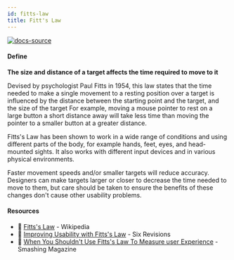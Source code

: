 ```yaml
---
id: fitts-law
title: Fitt's Law
---
```


[![docs-source](https://img.shields.io/badge/SRC-UX%20Companion-blue)](https://play.google.com/store/apps/details?id=com.cyberduck.uxcompanion)

#### Define

**The size and distance of a target affects the time required to move to it**

Devised by psychologist Paul Fitts in 1954, this law states that the time needed to make a single movement to a resting position over a target is influenced by the distance between the starting point and the target, and the size of the target For example, moving a mouse pointer to rest on a large button a short distance away will take less time than moving the pointer to a smaller button at a greater distance.

Fitts's Law has been shown to work in a wide range of conditions and using different parts of the body, for example hands, feet, eyes, and head- mounted sights. It also works with different input devices and in various physical environments.

Faster movement speeds and/or smaller targets will reduce accuracy. Designers can make targets larger or closer to decrease the time needed to move to them, but care should be taken to ensure the benefits of these changes don't cause other usability problems.

#### Resources

* 📃 [Fitts's Law](https://en.wikipedia.org/wiki/Fitts's_law) - Wikipedia
* 📃 [Improving Usability with Fitts's Law](https://www.webpagefx.com/blog/web-design/improving-usability-with-fitts-law/) - Six Revisions
* 📃 [When You Shouldn't Use Fitts's Law To Measure user Experience](https://www.smashingmagazine.com/2012/12/fittss-law-and-user-experience/) - Smashing Magazine